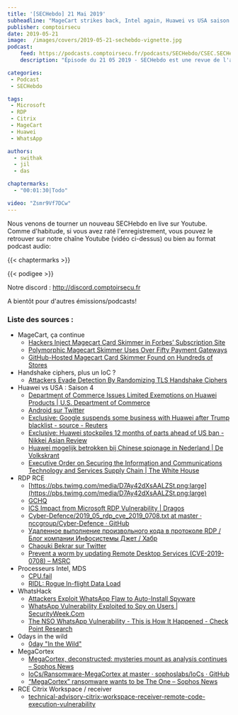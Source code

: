 ```yaml
---
title: '[SECHebdo] 21 Mai 2019'
subheadline: "MageCart strikes back, Intel again, Huawei vs USA saison 4, 0days in the wild, WhatsHack, RDP RCE, Citrix RCE, MegaCortex, etc."
publisher: comptoirsecu
date: 2019-05-21
image:  /images/covers/2019-05-21-sechebdo-vignette.jpg
podcast:
    feed: https://podcasts.comptoirsecu.fr/podcasts/SECHebdo/CSEC.SECHebdo.2019-05-21.mp3
    description: "Épisode du 21 05 2019 - SECHebdo est une revue de l'actualité cybersécurité réalisée en live sur Youtube, généralement le mardi soir."

categories:
 - Podcast
 - SECHebdo

tags:
 - Microsoft
 - RDP
 - Citrix
 - MageCart
 - Huawei
 - WhatsApp

authors:
  - swithak
  - jil
  - das

chaptermarks:
  - "00:01:30|Todo"

video: "Zsmr9Vf7DCw"
---
```


Nous venons de tourner un nouveau SECHebdo en live sur Youtube. Comme d'habitude, si vous avez raté l'enregistrement, vous pouvez le retrouver sur notre chaîne Youtube (vidéo ci-dessus) ou bien au format podcast audio:

{{< chaptermarks >}}

{{< podigee >}}

Notre discord : <http://discord.comptoirsecu.fr>

A bientôt pour d'autres émissions/podcasts!

### Liste des sources :

*  MageCart, ça continue
	* [Hackers Inject Magecart Card Skimmer in Forbes’ Subscription Site](https://www.bleepingcomputer.com/news/security/hackers-inject-magecart-card-skimmer-in-forbes-subscription-site/)
	* [Polymorphic Magecart Skimmer Uses Over Fifty Payment Gateways](https://www.bleepingcomputer.com/news/security/polymorphic-magecart-skimmer-uses-over-fifty-payment-gateways/)
	* [GitHub-Hosted Magecart Card Skimmer Found on Hundreds of Stores](https://www.bleepingcomputer.com/news/security/github-hosted-magecart-card-skimmer-found-on-hundreds-of-stores/)
*  Handshake ciphers, plus un IoC ?
	* [Attackers Evade Detection By Randomizing TLS Handshake Ciphers](https://www.bleepingcomputer.com/news/security/attackers-evade-detection-by-randomizing-tls-handshake-ciphers/)
*  Huawei vs USA : Saison 4
	* [Department of Commerce Issues Limited Exemptions on Huawei Products | U.S. Department of Commerce](https://www.commerce.gov/news/press-releases/2019/05/department-commerce-issues-limited-exemptions-huawei-products)
	* [Android sur Twitter](https://twitter.com/Android/status/1130313848332988421)
	* [Exclusive: Google suspends some business with Huawei after Trump blacklist - source - Reuters](https://www.reuters.com/article/us-huawei-tech-alphabet-exclusive-idUSKCN1SP0NB)
	* [Exclusive: Huawei stockpiles 12 months of parts ahead of US ban -                Nikkei Asian Review](https://asia.nikkei.com/Economy/Trade-war/Exclusive-Huawei-stockpiles-12-months-of-parts-ahead-of-US-ban)
	* [Huawei mogelijk betrokken bij Chinese spionage in Nederland | De Volkskrant](https://www.volkskrant.nl/nieuws-achtergrond/huawei-mogelijk-betrokken-bij-chinese-spionage-in-nederland~b4fadc1c)
	* [Executive Order on Securing the Information and Communications Technology and Services Supply Chain | The White House](https://www.whitehouse.gov/presidential-actions/executive-order-securing-information-communications-technology-services-supply-chain/)
*  RDP RCE
	* [https://pbs.twimg.com/media/D7Ay42dXsAALZSt.png:large](https://pbs.twimg.com/media/D7Ay42dXsAALZSt.png:large)
	* [GCHQ](https://www.ncsc.gov.uk/report/weekly-threat-report-17th-may-2019)
	* [ICS Impact from Microsoft RDP Vulnerability | Dragos](https://dragos.com/blog/industry-news/ics-impact-from-microsoft-rdp-vulnerability/)
	* [Cyber-Defence/2019_05_rdp_cve_2019_0708.txt at master · nccgroup/Cyber-Defence · GitHub](https://github.com/nccgroup/Cyber-Defence/blob/master/Signatures/suricata/2019_05_rdp_cve_2019_0708.txt)
	* [Удаленное выполнение произвольного кода в протоколе RDP / Блог компании Инфосистемы Джет / Хабр](https://habr.com/ru/company/jetinfosystems/blog/451852/)
	* [Chaouki Bekrar sur Twitter](https://twitter.com/cBekrar/status/1128712967845961728)
	* [Prevent a worm by updating Remote Desktop Services (CVE-2019-0708) – MSRC](https://blogs.technet.microsoft.com/msrc/2019/05/14/prevent-a-worm-by-updating-remote-desktop-services-cve-2019-0708/)
*  Processeurs Intel, MDS
	* [CPU.fail](https://cpu.fail/)
	* [RIDL: Rogue In-flight Data Load](https://mdsattacks.com/slides/slides.html)
*  WhatsHack
	* [Attackers Exploit WhatsApp Flaw to Auto-Install Spyware](https://www.bankinfosecurity.com/attackers-exploit-whatsapp-flaw-to-auto-install-spyware-a-12480)
	* [WhatsApp Vulnerability Exploited to Spy on Users | SecurityWeek.Com](https://www.securityweek.com/facebook-patches-whatsapp-flaw-exploited-spy-users)
	* [The NSO WhatsApp Vulnerability - This is How It Happened - Check Point Research](https://research.checkpoint.com/the-nso-whatsapp-vulnerability-this-is-how-it-happened/)
*  0days in the wild
	* [0day "In the Wild"](https://docs.google.com/spreadsheets/d/1lkNJ0uQwbeC1ZTRrxdtuPLCIl7mlUreoKfSIgajnSyY/htmlview?sle=true#)
*  MegaCortex
	* [MegaCortex, deconstructed: mysteries mount as analysis continues – Sophos News](https://news.sophos.com/en-us/2019/05/10/megacortex-deconstructed-mysteries-mount-as-analysis-continues/)
	* [IoCs/Ransomware-MegaCortex at master · sophoslabs/IoCs · GitHub](https://github.com/sophoslabs/IoCs/blob/master/Ransomware-MegaCortex)
	* [“MegaCortex” ransomware wants to be The One – Sophos News](https://news.sophos.com/en-us/2019/05/03/megacortex-ransomware-wants-to-be-the-one/)
*  RCE Citrix Workspace / receiver
	* [technical-advisory-citrix-workspace-receiver-remote-code-execution-vulnerability](https://www.nccgroup.trust/uk/our-research/technical-advisory-citrix-workspace-receiver-remote-code-execution-vulnerability/)
